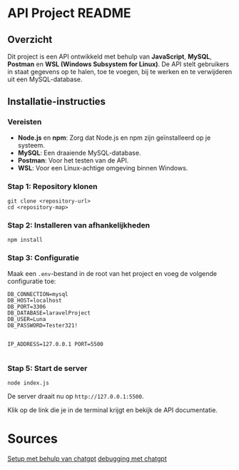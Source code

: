  <h1>API Project README</h1>

<h2>Overzicht</h2>
    <p>Dit project is een API ontwikkeld met behulp van <strong>JavaScript</strong>, <strong>MySQL</strong>, <strong>Postman</strong> en <strong>WSL (Windows Subsystem for Linux)</strong>. De API stelt gebruikers in staat gegevens op te halen, toe te voegen, bij te werken en te verwijderen uit een MySQL-database.</p>
<h2>Installatie-instructies</h2>

<h3>Vereisten</h3>
    <ul>
        <li><strong>Node.js</strong> en <strong>npm</strong>: Zorg dat Node.js en npm zijn geïnstalleerd op je systeem.</li>
        <li><strong>MySQL</strong>: Een draaiende MySQL-database.</li>
        <li><strong>Postman</strong>: Voor het testen van de API.</li>
        <li><strong>WSL</strong>: Voor een Linux-achtige omgeving binnen Windows.</li>
    </ul>

<h3>Stap 1: Repository klonen</h3>
    <pre><code>git clone &lt;repository-url&gt;
cd &lt;repository-map&gt;</code></pre>

  <h3>Stap 2: Installeren van afhankelijkheden</h3>
    <pre><code>npm install</code></pre>

  <h3>Stap 3: Configuratie</h3>
    <p>Maak een <code>.env</code>-bestand in de root van het project en voeg de volgende configuratie toe:</p>
    <pre><code>DB_CONNECTION=mysql
DB_HOST=localhost
DB_PORT=3306
DB_DATABASE=laravelProject
DB_USER=Luna
DB_PASSWORD=Tester321!

IP_ADDRESS=127.0.0.1
PORT=5500</code></pre>

  <h3>Stap 5: Start de server</h3>
    <pre><code>node index.js</code></pre>
    <p>De server draait nu op <code>http://127.0.0.1:5500</code>.</p>
    <p>Klik op de link die je in de terminal krijgt en bekijk de API documentatie.</p>

<h1>Sources</h1>
<a href="https://chatgpt.com/share/67882ea7-75a0-8002-b89b-27ab85932fb3">Setup met behulp van chatgpt</a>
<a href="https://chatgpt.com/share/67882f1e-02b0-8002-8e00-03010475e5c3">debugging met chatgpt</a>
